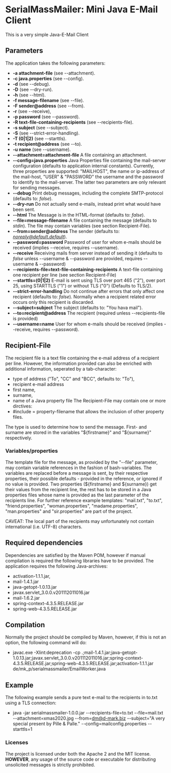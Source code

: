 # SerialMassMailer: Mini Java E-Mail Client

This is a very simple Java-E-Mail Client

## Parameters
The application takes the following parameters:
- **-a attachment-file** (see --attachment).
- **-c java.properties** (see --config).
- **-d** (see --debug).
- **-D** (see --dry-run).
- **-h** (see --html).
- **-f message-filename** (see --file).
- **-F sender@address** (see --from).
- **-r** (see --receive),
- **-p password** (see --password).
- **-R text-file-containing-recipients** (see --recipients-file).
- **-s subject** (see --subject).
- **-S** (see --strict-error-handling).
- **-T (0|1|2)** (see --starttls).
- **-t recipient@address** (see --to).
- **-u name** (see --username).
- **--attachment=attachment-file**
A file containing an attachment.
- **--config=java.properties**
Java Properties file containing the mail-server configuration (defaults to application internal constants).
Currently, three properties are supported: "MAILHOST", the name or ip-address of the mail-host, "USER" & "PASSWORD" the username and the password to identify to the mail-server.  The latter two parameters are only relevant for sending messages.
- **--debug**
Print debug messages, including the complete SMTP-protocol (defaults to: *false*).
- **--dry-run**
Do not actually send e-mails, instead print what would have been sent.
- **--html**
The Message is in the HTML-format (defaults to: *false*).
- **--file=message-filename**
A file containing the message (defaults to *stdin*).
The file may contain variables (see section Recipient-File).
- **--from=sender@address**
The sender (defaults to: *noreply@default.default*).
- **--password=password**
Password of user for whom e-mails should be received (implies --receive, requires --username).
- **--receive**
Receiving mails from server instead of sending it (defaults to *false* unless --username & --password are provided, requires --username & --password)
- **--recipients-file=text-file-containing-recipients**
A text-file containing one recipient per line (see section Recipient-File)
- **--starttls=(0|1|2)**
E-mail is sent using TLS over port 465 ("2"), over port 25, using STARTTLS ("1") or without TLS ("0") (Defaults to TLS/2).
- **--strict-error-handling**
Do not continue after errors that only affect one recipient (defaults to: *false*). Normally when a recipient related error occurs only this recipient is discarded. 
- **--subject=subject**
The subject (defaults to: "You hava mail").
- **--to=recipient@address**
The recipient (required unless --recipients-file is provided)
- **--username=name**
User for whom e-mails should be received (implies --receive, requires --password).

## Recipient-File
The recipient file is a text file containing the e-mail address of a recipient per line.
However, the information provided can also be enriched with additional information, seperated by a tab-character:
- type of address ("To", "CC" and "BCC", defaults to: "To"),
- recipient e-mail address
- first name,
- surname,
- name of a Java property file
The Recipient-File may contain one or more dirctives:
- #include = property-filename
that allows the inclusion of other property files.

The type is used to determine how to send the message.
First- and surname are stored in the variables "${firstname}" and "${surname}" respectively.
### Variables/properties
The template file for the message, as provided by the "--file" parameter, may contain variable references in the fashion of bash-variables.
The variables are replaced before a message is sent, by their respective properties, their possible defaults - provided in the reference, or ignored if no value is provided.
Two properties (${firstname} and ${surname}) get their values from the recipient line, the rest has to be stored in a Java properties files whose name is provided as the last parameter of the recipients line.
For further reference example templates: "mail.txt", "to.txt", "friend.properties", "woman.properties", "madame.properties", "man.properties" and "sir.properties" are part of the project.

CAVEAT: The local part of the recipients may unfortunately not contain international (i.e. UTF-8) characters.

## Required dependencies
Dependencies are satisfied by the Maven POM, however if manual compilation is required the following libraries have to be provided.
The application requires the following Java-archives:
- activation-1.1.1.jar,
- mail-1.4.1.jar
- java-getopt-1.0.13.jar
- javax.servlet_3.0.0.v201112011016.jar
- mail-1.6.2.jar
- spring-context-4.3.5.RELEASE.jar
- spring-web-4.3.5.RELEASE.jar

## Compilation
Normally the project should be compiled by Maven, however, if this is not an option, the following command will do:
- javac.exe -Xlint:deprecation -cp .;mail-1.4.1.jar;java-getopt-1.0.13.jar;javax.servlet_3.0.0.v201112011016.jar;spring-context-4.3.5.RELEASE.jar;spring-web-4.3.5.RELEASE.jar;activation-1.1.1.jar  de/mk_p/serialmassmailer/EmailWorker.java

## Example
The following example sends a pure text e-mail to the recipients in to.txt using a TLS connection:
- java -jar serialmassmailer-1.0.0.jar  --recipients-file=to.txt --file=mail.txt --attachment=xmas2020.jpg --from=dm@d-mark.biz --subject="A very special present by Pille & Palle." --config=mailconfig.properties --starttls=1

### Licenses
The project is licensed under both the Apache 2 and the MIT license.
**HOWEVER**, any usage of the source code or executable for distributing unsolicited messages is strictly prohibited.
